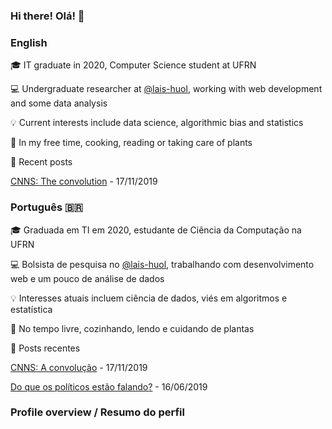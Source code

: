 ### Hi there! Olá!  👋

<!--
**nymarya/nymarya** is a ✨ _special_ ✨ repository because its `README.md` (this file) appears on your GitHub profile.

Here are some ideas to get you started:

- 🔭 I’m currently working on ...
- 🌱 I’m currently learning ...
- 👯 I’m looking to collaborate on ...
- 🤔 I’m looking for help with ...
- 💬 Ask me about ...
- 📫 How to reach me: ...
- 😄 Pronouns: ...
- ⚡ Fun fact: ...
-->
### English
:mortar_board:	IT graduate in 2020, Computer Science student at UFRN

:computer: Undergraduate researcher at [@lais-huol](https://github.com/lais-huol),
working with web development and some data analysis 

:bulb: Current interests include data science, algorithmic bias and statistics

:massage: In my free time, cooking, reading or taking care of plants

:pencil: Recent posts
<!-- posts starts -->
 [CNNS: The convolution](https://nymarya.github.io/cnns-the-convolution/) - 17/11/2019 
<!-- posts ends -->

### Português :brazil:
:mortar_board:	Graduada em TI em 2020, estudante de Ciência da Computação na UFRN

:computer: Bolsista de pesquisa no [@lais-huol](https://github.com/lais-huol),
trabalhando com desenvolvimento web e um pouco de análise de dados 

:bulb: Interesses atuais incluem ciência de dados, viés em algoritmos e estatística

:massage: No tempo livre, cozinhando, lendo e cuidando de plantas

:pencil: Posts recentes
<!-- posts-br starts -->
 [CNNS: A convolução](https://nymarya.github.io/cnns-a-convolucao/) - 17/11/2019

 [Do que os políticos estão falando?](https://nymarya.github.io/do-que-politicos-estao-falando/) - 16/06/2019 
<!-- posts-br ends -->


### Profile overview / Resumo do perfil
<html>
  <table>
    <tr>
        <!-- logos starts -->
        <!-- logos end-->
    </tr>
    <tr>
        <!-- pcts starts -->
        <!-- pcts ends -->
    </tr>
  </table>
</html>

